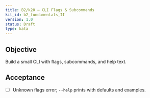 ```yaml
---
title: B2/k20 — CLI Flags & Subcommands
kit_id: b2_fundamentals_II
version: 1.0
status: Draft
type: kata
---
```

## Objective
Build a small CLI with flags, subcommands, and help text.
## Acceptance
- [ ] Unknown flags error; `--help` prints with defaults and examples.